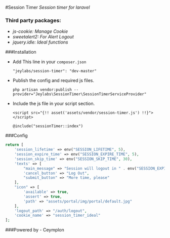 #Session Timer
*Session timer for laravel*

### Third party packages:
* *js-cookie: Manage Cookie*
* *sweetalert2: For Alert Logout*
* *jquery.idle: Ideal functions*

###Installation
* Add This line in your ```composer.json```

    ``` "jeylabs/session-timer": "dev-master" ```

* Publish the config and required js files. <br>

    ```php artisan vendor:publish --provider="Jeylabs\SessionTimer\SessionTimerServiceProvider"```

* Include the js file in your script section. <br>

    ```<script src="{!! asset('assets/vendor/session-timer.js') !!}"></script>``` <br>

    ```@include("sessionTimer::index")```

###Config
```php
return [
    'session_lifetime' => env("SESSION_LIFETIME", 5),
    'session_expire_time' => env("SESSION_EXPIRE_TIME", 5),
    'session_skip_time' => env("SESSION_SKIP_TIME", 30),
    'texts' => [
        "main_message" => "Session will logout in " . env("SESSION_EXPIRE_TIME", 5) . " minutes. Do you need more time?",
        'cancel_button' => "Log Out",
        "submit_button" => "More time, please"
    ],
    "icon" => [
        'available' => true,
        'assert' => true,
        'path' => "assets/portal/img/portal/default.jpg"
    ],
    'logout_path' => "/auth/logout",
    'cookie_name' => "session_timer_ideal"
];
```

###Powered by - Ceymplon